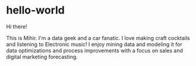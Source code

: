 # hello-world

Hi there!

This is Mihir. I'm a data geek and a car fanatic. I love making craft cocktails and listening to Electronic music! I enjoy mining data and modeling it for data optimizations and process improvements with a focus on sales and digital marketing forecasting.
